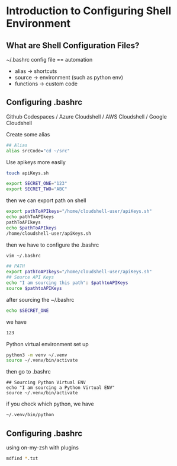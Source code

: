# Introduction to Configuring Shell Environment
  
## What are Shell Configuration Files?
~/.bashrc 
config file == automation 
- alias -> shortcuts
- source -> environment (such as python env)
- functions -> custom code 
  
## Configuring .bashrc
Github Codespaces / Azure Cloudshell / AWS Cloudshell / Google Cloudshell

Create some alias 
```bash 
## Alias
alias srcCode="cd ~/src"
```

Use apikeys more easily 
```bash
touch apiKeys.sh
```
```bash
export SECRET_ONE="123"
export SECRET_TWO="ABC"
```
then we can export path on shell
```bash 
export pathToAPIkeys="/home/cloudshell-user/apiKeys.sh"
echo pathToAPIkeys 
pathToAPIkeys
echo $pathToAPIkeys
/home/cloudshell-user/apiKeys.sh
```
then we have to configure the .bashrc
```bash
vim ~/.bashrc 

## PATH
export pathToAPIkeys="/home/cloudshell-user/apiKeys.sh"
## Source API Keys 
echo "I am sourcing this path": $pathtoAPIKeys
source $pathtoAPIKeys
```
after sourcing the ~/.bashrc
```bash
echo $SECRET_ONE
```
we have 
```bash
123
```

Python virtual environment set up
```bash 
python3 -m venv ~/.venv
source ~/.venv/bin/activate
```
then go to .bashrc 
```
## Sourcing Python Virtual ENV
echo "I am sourcing a Python Virtual ENV"
source ~/.venv/bin/activate
```
if you check which python, we have
```bash
~/.venv/bin/python
```
  
## Configuring .bashrc
using on-my-zsh with plugins 

```zsh
mdfind *.txt
```



